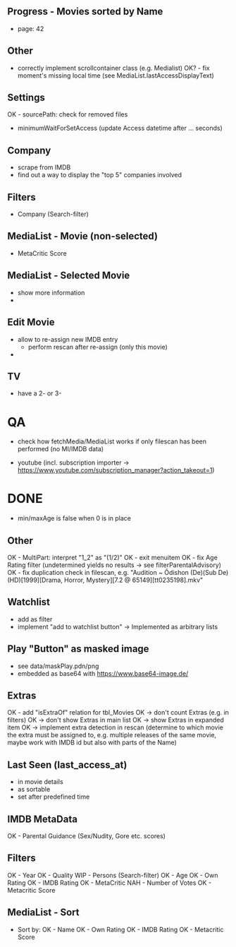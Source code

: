 ## Progress - Movies sorted by Name
- page: 42

## Other
- correctly implement scrollcontainer class (e.g. Medialist)
OK? - fix moment's missing local time (see MediaList.lastAccessDisplayText)

## Settings
OK - sourcePath: check for removed files
- minimumWaitForSetAccess (update Access datetime after ... seconds)

## Company
- scrape from IMDB
- find out a way to display the "top 5" companies involved

## Filters
- Company (Search-filter)


## MediaList - Movie (non-selected)
- MetaCritic Score

## MediaList - Selected Movie
- show more information
- 

## Edit Movie
- allow to re-assign new IMDB entry
    - perform rescan after re-assign (only this movie)
- 

## TV
- have a 2- or 3-



# QA
- check how fetchMedia/MediaList works if only filescan has been performed (no MI/IMDB data)

- youtube (incl. subscription importer -> https://www.youtube.com/subscription_manager?action_takeout=1)






# DONE
- min/maxAge is false when 0 is in place

## Other
OK - MultiPart: interpret "1_2" as "(1/2)"
OK - exit menuitem
OK - fix Age Rating filter (undetermined yields no results -> see filterParentalAdvisory)
OK - fix duplication check in filescan, e.g. "Audition ~ Ôdishon (De)(Sub De)(HD)[1999][Drama, Horror, Mystery][7.2 @ 65149][tt0235198].mkv"

## Watchlist
- add as filter
- implement "add to watchlist button"
-> Implemented as arbitrary lists

## Play "Button" as masked image
- see data/maskPlay.pdn/png
- embedded as base64 with https://www.base64-image.de/

## Extras
OK - add "isExtraOf" relation for tbl_Movies
OK	-> don't count Extras (e.g. in filters)
OK	-> don't show Extras in main list
OK	-> show Extras in expanded item
OK	-> implement extra detection in rescan (determine to which movie the extra must be assigned to, e.g. multiple releases of the same movie, maybe work with IMDB id but also with parts of the Name)

## Last Seen (last_access_at)
- in movie details
- as sortable
- set after predefined time

## IMDB MetaData
OK - Parental Guidance (Sex/Nudity, Gore etc. scores)

## Filters
OK - Year
OK - Quality
WIP - Persons (Search-filter)
OK - Age
OK - Own Rating
OK - IMDB Rating
OK - MetaCritic
NAH - Number of Votes
OK - Metacritic Score

## MediaList - Sort
- Sort by:
OK    - Name
OK    - Own Rating
OK    - IMDB Rating
OK    - Metacritic Score
